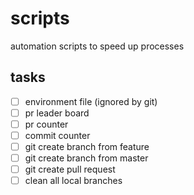 # scripts

automation scripts to speed up processes

## tasks

-   [ ] environment file (ignored by git)
-   [ ] pr leader board
-   [ ] pr counter
-   [ ] commit counter
-   [ ] git create branch from feature
-   [ ] git create branch from master
-   [ ] git create pull request
-   [ ] clean all local branches
